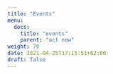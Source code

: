 ```yaml
---
title: "Events"
menu:
  docs:
    title: "events"
    parent: "act now"
weight: 70
date: 2021-04-25T17:15:51+02:00
draft: false
---
```


